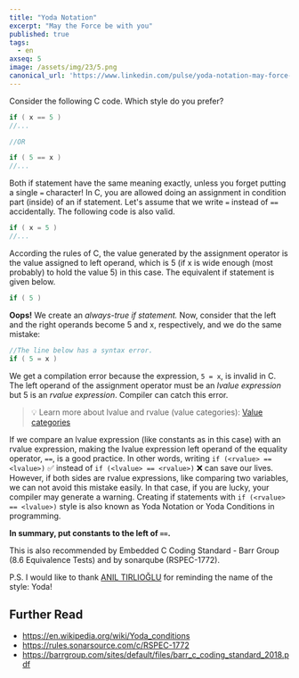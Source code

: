 ```yaml
---
title: "Yoda Notation"
excerpt: "May the Force be with you"
published: true
tags:
  - en
axseq: 5
image: /assets/img/23/5.png
canonical_url: 'https://www.linkedin.com/pulse/yoda-notation-may-force-you-alper-yazar/'
---
```


Consider the following C code. Which style do you prefer?

```c
if ( x == 5 )
//...

//OR

if ( 5 == x )
//...
```

Both if statement have the same meaning exactly, unless you forget putting a
single `=` character! In C, you are allowed doing an assignment in condition
part (inside) of an if statement. Let's assume that we write `=` instead of `==`
accidentally. The following code is also valid.

```c
if ( x = 5 )
//...
```

According the rules of C, the value generated by the assignment operator is the
value assigned to left operand, which is 5 (if x is wide enough (most probably)
to hold the value 5) in this case. The equivalent if statement is given below.

```c
if ( 5 )
```

**Oops!** We create an *always-true if statement.* Now, consider that the left
and the right operands become 5 and x, respectively, and we do the same mistake:

```c
//The line below has a syntax error.
if ( 5 = x )
```

We get a compilation error because the expression, `5 = x`, is invalid in C. The
left operand of the assignment operator must be an *lvalue expression* but 5 is
an *rvalue expression*. Compiler can catch this error.

> 💡 Learn more about lvalue and rvalue (value categories): [Value
> categories](https://en.cppreference.com/w/c/language/value_category)

If we compare an lvalue expression (like constants as in this case) with an
rvalue expression, making the lvalue expression left operand of the equality
operator, `==`, is a good practice. In other words, writing
`if (<rvalue> == <lvalue>)`
✅ instead of
`if (<lvalue> == <rvalue>)`
❌ can save our lives.
However, if both sides are rvalue expressions, like comparing two variables, we
can not avoid this mistake easily. In that case, if you are lucky, your compiler
may generate a warning. Creating if statements with `if (<rvalue> == <lvalue>)`
style is also known as Yoda Notation or Yoda Conditions in programming.

**In summary, put constants to the left of `==`.**

This is also recommended by Embedded C Coding Standard - Barr Group (8.6
Equivalence Tests) and by sonarqube (RSPEC-1772).

P.S. I would like to thank [ANIL
TIRLIOĞLU](https://www.linkedin.com/in/aniltirli) for reminding the name of the
style: Yoda!

## Further Read

- <https://en.wikipedia.org/wiki/Yoda_conditions>
- <https://rules.sonarsource.com/c/RSPEC-1772>
- <https://barrgroup.com/sites/default/files/barr_c_coding_standard_2018.pdf>
